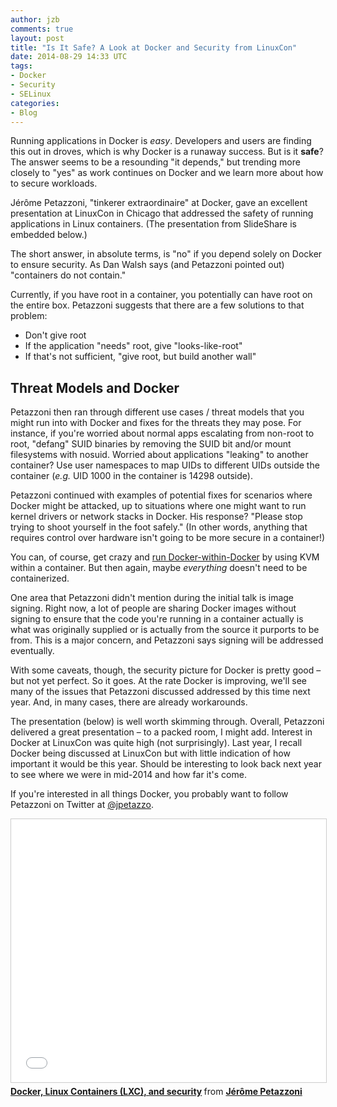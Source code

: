 ```yaml
---
author: jzb
comments: true
layout: post
title: "Is It Safe? A Look at Docker and Security from LinuxCon"
date: 2014-08-29 14:33 UTC
tags:
- Docker
- Security
- SELinux
categories:
- Blog
---
```

Running applications in Docker is *easy*. Developers and users are finding this out in droves, which is why Docker is a runaway success. But is it **safe**? The answer seems to be a resounding "it depends," but trending more closely to "yes" as work continues on Docker and we learn more about how to secure workloads.

Jérôme Petazzoni, "tinkerer extraordinaire" at Docker, gave an excellent presentation at LinuxCon in Chicago that addressed the safety of running applications in Linux containers. (The presentation from SlideShare is embedded below.) 

The short answer, in absolute terms, is "no" if you depend solely on Docker to ensure security. As Dan Walsh says (and Petazzoni pointed out) "containers do not contain." 

Currently, if you have root in a container, you potentially can have root on the entire box. Petazzoni suggests that there are a few solutions to that problem:

* Don't give root
* If the application "needs" root, give "looks-like-root"
* If that's not sufficient, "give root, but build another wall"

## Threat Models and Docker

Petazzoni then ran through different use cases / threat models that you might run into with Docker and fixes for the threats they may pose. For instance, if you're worried about normal apps escalating from non-root to root, "defang" SUID binaries by removing the SUID bit and/or mount filesystems with nosuid. Worried about applications "leaking" to another container? Use user namespaces to map UIDs to different UIDs outside the container (*e.g.* UID 1000 in the container is 14298 outside). 

Petazzoni continued with examples of potential fixes for scenarios where Docker might be attacked, up to situations where one might want to run kernel drivers or network stacks in Docker. His response? "Please stop trying to shoot yourself in the foot safely." (In other words, anything that requires control over hardware isn't going to be more secure in a container!)

You can, of course, get crazy and [run Docker-within-Docker](https://github.com/jpetazzo/docker2docker) by using KVM within a container. But then again, maybe *everything* doesn't need to be containerized. 

One area that Petazzoni didn't mention during the initial talk is image signing. Right now, a lot of people are sharing Docker images without signing to ensure that the code you're running in a container actually is what was originally supplied or is actually from the source it purports to be from. This is a major concern, and Petazzoni says signing will be addressed eventually.

With some caveats, though, the security picture for Docker is pretty good &ndash; but not yet perfect. So it goes. At the rate Docker is improving, we'll see many of the issues that Petazzoni discussed addressed by this time next year. And, in many cases, there are already workarounds.

The presentation (below) is well worth skimming through. Overall, Petazzoni delivered a great presentation &ndash; to a packed room, I might add. Interest in Docker at LinuxCon was quite high (not surprisingly). Last year, I recall Docker being discussed at LinuxCon but with little indication of how important it would be this year. Should be interesting to look back next year to see where we were in mid-2014 and how far it's come.

If you're interested in all things Docker, you probably want to follow Petazzoni on Twitter at [@jpetazzo](https://twitter.com/jpetazzo). 

<iframe src="//www.slideshare.net/slideshow/embed_code/38191500" width="512" height="421" frameborder="0" marginwidth="0" marginheight="0" scrolling="no" style="border:1px solid #CCC; border-width:1px; margin-bottom:5px; max-width: 100%;" allowfullscreen> </iframe> <div style="margin-bottom:5px"> <strong> <a href="https://www.slideshare.net/jpetazzo/docker-linux-containers-lxc-and-security" title="Docker, Linux Containers (LXC), and security" target="_blank">Docker, Linux Containers (LXC), and security</a> </strong> from <strong><a href="http://www.slideshare.net/jpetazzo" target="_blank">Jérôme Petazzoni</a></strong> </div>
